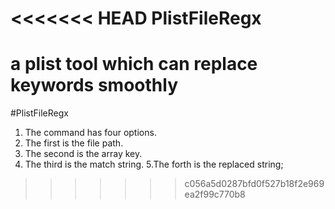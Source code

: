 <<<<<<< HEAD
PlistFileRegx
=============

a plist tool which can replace keywords smoothly
=======
#PlistFileRegx

1. The command has four options.
2. The first is the file path.
3. The second is the array key.
4. The third is the match string.
5.The forth is the replaced string;
>>>>>>> c056a5d0287bfd0f527b18f2e969ea2f99c770b8

